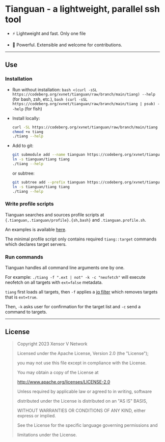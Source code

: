# Tianguan - a lightweight, parallel ssh tool

- ⚡️ Lightweight and fast. Only one file

- 🔋 Powerful. Extensible and welcome for contributions.

---

## Use

### Installation

- Run without installation: `bash <(curl -sSL https://codeberg.org/xvnet/tianguan/raw/branch/main/tiang) --help` (for bash, zsh, etc.), `bash (curl -sSL https://codeberg.org/xvnet/tianguan/raw/branch/main/tiang | psub) --help` (for fish)

- Install locally:

  ```bash
  curl -SL https://codeberg.org/xvnet/tianguan/raw/branch/main/tiang -o /usr/local/bin/tiang
  chmod +x tiang
  ./tiang --help
  ```

- Add to git:

  ```bash
  git submodule add --name tianguan https://codeberg.org/xvnet/tianguan.git tianguan
  ln -s tianguan/tiang tiang
  ./tiang --help
  ```

  or subtree:

  ```bash
  git subtree add --prefix tianguan https://codeberg.org/xvnet/tianguan.git main
  ln -s tianguan/tiang tiang
  ./tiang --help
  ```

### Write profile scripts

Tianguan searches and sources profile scripts at `{.tianguan,.tianguan/profile}.{sh,bash}` and `.tianguan.profile.sh`.

An examples is available [here](https://codeberg.org/xvnet/tianguan/src/branch/main/.tianguan.example.sh).

The minimal profile script only contains required `tiang::target` commands which declares target servers.

### Run commands

Tianguan handles all command line arguments one by one.

For example: `./tiang -f ".ext | not" -k -c "neofetch"` will execute neofetch on all targets with `ext=false` metadata.

`tiang` first loads all targets, then `-f` applies a [jq filter](https://jqlang.github.io/jq/manual/) which removes targets that is `ext=true`.

Then, `-k` asks user for confirmation for the target list and `-c` send a command to targets.

---

## License

> Copyright 2023 Xensor V Network
>
> Licensed under the Apache License, Version 2.0 (the "License");
>
> you may not use this file except in compliance with the License.
>
> You may obtain a copy of the License at
>
> <http://www.apache.org/licenses/LICENSE-2.0>
>
> Unless required by applicable law or agreed to in writing, software
>
> distributed under the License is distributed on an "AS IS" BASIS,
>
> WITHOUT WARRANTIES OR CONDITIONS OF ANY KIND, either express or implied.
>
> See the License for the specific language governing permissions and
>
> limitations under the License.
